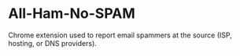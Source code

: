 # All-Ham-No-SPAM
Chrome extension used to report email spammers at the source (ISP, hosting, or DNS providers).
